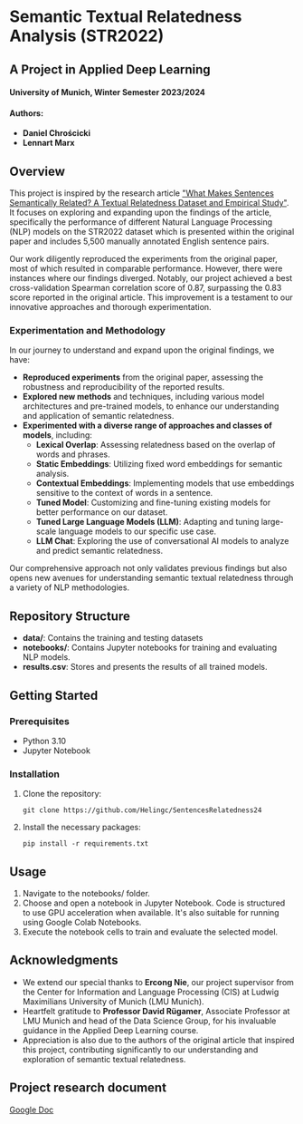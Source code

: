 # Semantic Textual Relatedness Analysis (STR2022)
## A Project in Applied Deep Learning
#### University of Munich, Winter Semester 2023/2024

#### Authors:
- **Daniel Chrościcki**
- **Lennart Marx**


## Overview
This project is inspired by the research article ["What Makes Sentences Semantically Related? A Textual Relatedness Dataset and Empirical Study"](https://aclanthology.org/2023.eacl-main.55.pdf). It focuses on exploring and expanding upon the findings of the article, specifically the performance of different Natural Language Processing (NLP) models on the STR2022 dataset which is presented within the original paper and includes 5,500 manually annotated English sentence pairs. 

Our work diligently reproduced the experiments from the original paper, most of which resulted in comparable performance. However, there were instances where our findings diverged. Notably, our project achieved a best cross-validation Spearman correlation score of 0.87, surpassing the 0.83 score reported in the original article. This improvement is a testament to our innovative approaches and thorough experimentation.

### Experimentation and Methodology
In our journey to understand and expand upon the original findings, we have:
- **Reproduced experiments** from the original paper, assessing the robustness and reproducibility of the reported results.
- **Explored new methods** and techniques, including various model architectures and pre-trained models, to enhance our understanding and application of semantic relatedness.
- **Experimented with a diverse range of approaches and classes of models**, including:
  - **Lexical Overlap**: Assessing relatedness based on the overlap of words and phrases.
  - **Static Embeddings**: Utilizing fixed word embeddings for semantic analysis.
  - **Contextual Embeddings**: Implementing models that use embeddings sensitive to the context of words in a sentence.
  - **Tuned Model**: Customizing and fine-tuning existing models for better performance on our dataset.
  - **Tuned Large Language Models (LLM)**: Adapting and tuning large-scale language models to our specific use case.
  - **LLM Chat**: Exploring the use of conversational AI models to analyze and predict semantic relatedness.

Our comprehensive approach not only validates previous findings but also opens new avenues for understanding semantic textual relatedness through a variety of NLP methodologies.


## Repository Structure
- **data/**: Contains the training and testing datasets
- **notebooks/**: Contains Jupyter notebooks for training and evaluating NLP models.
- **results.csv**: Stores and presents the results of all trained models.


## Getting Started
### Prerequisites
- Python 3.10
- Jupyter Notebook

### Installation
1. Clone the repository:
   ```
   git clone https://github.com/Helingc/SentencesRelatedness24
   ```
2. Install the necessary packages:
   ```
   pip install -r requirements.txt
   ```

## Usage
1. Navigate to the notebooks/ folder.
2. Choose and open a notebook in Jupyter Notebook. Code is structured to use GPU acceleration when available. It's also suitable for running using Google Colab Notebooks.
3. Execute the notebook cells to train and evaluate the selected model.


## Acknowledgments

- We extend our special thanks to **Ercong Nie**, our project supervisor from the Center for Information and Language Processing (CIS) at Ludwig Maximilians University of Munich (LMU Munich).
- Heartfelt gratitude to **Professor David Rügamer**, Associate Professor at LMU Munich and head of the Data Science Group, for his invaluable guidance in the Applied Deep Learning course.
- Appreciation is also due to the authors of the original article that inspired this project, contributing significantly to our understanding and exploration of semantic textual relatedness.


## Project research document 
[Google Doc](https://docs.google.com/document/d/1IxB6a3DGFe2ermGPOAnsYhukMOtDKvWfV2UXoyiqcYQ/edit#heading=h.bw9p4docrkd1)
